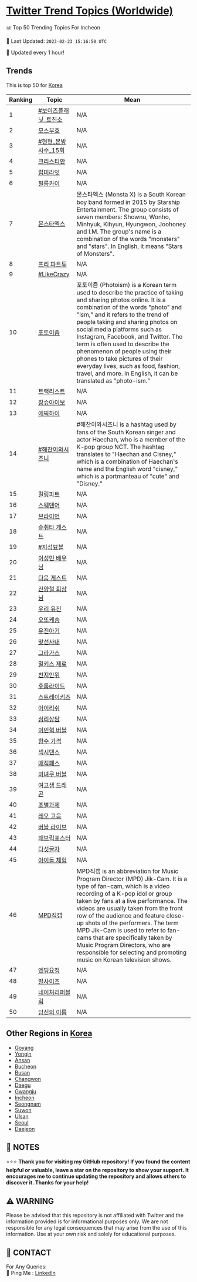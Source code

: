 [Twitter Trend Topics (Worldwide)](https://github.com/ErcinDedeoglu/Twitter-Trend-Topics)
==========


📊 Top 50 Trending Topics For Incheon

📆 Last Updated: `2023-02-23 15:16:50 UTC`

🔧 Updated every 1 hour!


## Trends

This is top 50 for [Korea](</Korea>)

| Ranking | Topic | Mean |
| ------- | ------------ | ------------ |
| 1 | [#보이즈플래닛_트친소](http://twitter.com/search?q=%23%eb%b3%b4%ec%9d%b4%ec%a6%88%ed%94%8c%eb%9e%98%eb%8b%9b_%ed%8a%b8%ec%b9%9c%ec%86%8c) | N/A |
| 2 | [모스부호](http://twitter.com/search?q=%eb%aa%a8%ec%8a%a4%eb%b6%80%ed%98%b8) | N/A |
| 3 | [#현현_본방사수_15회](http://twitter.com/search?q=%23%ed%98%84%ed%98%84_%eb%b3%b8%eb%b0%a9%ec%82%ac%ec%88%98_15%ed%9a%8c) | N/A |
| 4 | [크리스티안](http://twitter.com/search?q=%ed%81%ac%eb%a6%ac%ec%8a%a4%ed%8b%b0%ec%95%88) | N/A |
| 5 | [럽미라잇](http://twitter.com/search?q=%eb%9f%bd%eb%af%b8%eb%9d%bc%ec%9e%87) | N/A |
| 6 | [필름카이](http://twitter.com/search?q=%ed%95%84%eb%a6%84%ec%b9%b4%ec%9d%b4) | N/A |
| 7 | [몬스타엑스](http://twitter.com/search?q=%eb%aa%ac%ec%8a%a4%ed%83%80%ec%97%91%ec%8a%a4) | 몬스타엑스 (Monsta X) is a South Korean boy band formed in 2015 by Starship Entertainment. The group consists of seven members: Shownu, Wonho, Minhyuk, Kihyun, Hyungwon, Joohoney and I.M. The group's name is a combination of the words "monsters" and "stars". In English, it means "Stars of Monsters". |
| 8 | [프리 파트투](http://twitter.com/search?q=%ed%94%84%eb%a6%ac+%ed%8c%8c%ed%8a%b8%ed%88%ac) | N/A |
| 9 | [#LikeCrazy](http://twitter.com/search?q=%23LikeCrazy) | N/A |
| 10 | [포토이즘](http://twitter.com/search?q=%ed%8f%ac%ed%86%a0%ec%9d%b4%ec%a6%98) | 포토이즘 (Photoism) is a Korean term used to describe the practice of taking and sharing photos online. It is a combination of the words "photo" and "ism," and it refers to the trend of people taking and sharing photos on social media platforms such as Instagram, Facebook, and Twitter. The term is often used to describe the phenomenon of people using their phones to take pictures of their everyday lives, such as food, fashion, travel, and more. In English, it can be translated as "photo-ism." |
| 11 | [트랙리스트](http://twitter.com/search?q=%ed%8a%b8%eb%9e%99%eb%a6%ac%ec%8a%a4%ed%8a%b8) | N/A |
| 12 | [장슈아이보](http://twitter.com/search?q=%ec%9e%a5%ec%8a%88%ec%95%84%ec%9d%b4%eb%b3%b4) | N/A |
| 13 | [에픽하이](http://twitter.com/search?q=%ec%97%90%ed%94%bd%ed%95%98%ec%9d%b4) | N/A |
| 14 | [#해찬이와시즈니](http://twitter.com/search?q=%23%ed%95%b4%ec%b0%ac%ec%9d%b4%ec%99%80%ec%8b%9c%ec%a6%88%eb%8b%88) | #해찬이와시즈니 is a hashtag used by fans of the South Korean singer and actor Haechan, who is a member of the K-pop group NCT. The hashtag translates to "Haechan and Cisney," which is a combination of Haechan's name and the English word "cisney," which is a portmanteau of "cute" and "Disney." |
| 15 | [킬링파트](http://twitter.com/search?q=%ed%82%ac%eb%a7%81%ed%8c%8c%ed%8a%b8) | N/A |
| 16 | [스웨덴어](http://twitter.com/search?q=%ec%8a%a4%ec%9b%a8%eb%8d%b4%ec%96%b4) | N/A |
| 17 | [브라이언](http://twitter.com/search?q=%eb%b8%8c%eb%9d%bc%ec%9d%b4%ec%96%b8) | N/A |
| 18 | [슈취타 게스트](http://twitter.com/search?q=%ec%8a%88%ec%b7%a8%ed%83%80+%ea%b2%8c%ec%8a%a4%ed%8a%b8) | N/A |
| 19 | [#지성뵤블](http://twitter.com/search?q=%23%ec%a7%80%ec%84%b1%eb%b5%a4%eb%b8%94) | N/A |
| 20 | [이성민 배우님](http://twitter.com/search?q=%ec%9d%b4%ec%84%b1%eb%af%bc+%eb%b0%b0%ec%9a%b0%eb%8b%98) | N/A |
| 21 | [다음 게스트](http://twitter.com/search?q=%eb%8b%a4%ec%9d%8c+%ea%b2%8c%ec%8a%a4%ed%8a%b8) | N/A |
| 22 | [진양철 회장님](http://twitter.com/search?q=%ec%a7%84%ec%96%91%ec%b2%a0+%ed%9a%8c%ec%9e%a5%eb%8b%98) | N/A |
| 23 | [우리 유진](http://twitter.com/search?q=%ec%9a%b0%eb%a6%ac+%ec%9c%a0%ec%a7%84) | N/A |
| 24 | [오또케송](http://twitter.com/search?q=%ec%98%a4%eb%98%90%ec%bc%80%ec%86%a1) | N/A |
| 25 | [유진아기](http://twitter.com/search?q=%ec%9c%a0%ec%a7%84%ec%95%84%ea%b8%b0) | N/A |
| 26 | [맞선사내](http://twitter.com/search?q=%eb%a7%9e%ec%84%a0%ec%82%ac%eb%82%b4) | N/A |
| 27 | [그라가스](http://twitter.com/search?q=%ea%b7%b8%eb%9d%bc%ea%b0%80%ec%8a%a4) | N/A |
| 28 | [밀키스 제로](http://twitter.com/search?q=%eb%b0%80%ed%82%a4%ec%8a%a4+%ec%a0%9c%eb%a1%9c) | N/A |
| 29 | [천지안위](http://twitter.com/search?q=%ec%b2%9c%ec%a7%80%ec%95%88%ec%9c%84) | N/A |
| 30 | [후룸라이드](http://twitter.com/search?q=%ed%9b%84%eb%a3%b8%eb%9d%bc%ec%9d%b4%eb%93%9c) | N/A |
| 31 | [스트레이키즈](http://twitter.com/search?q=%ec%8a%a4%ed%8a%b8%eb%a0%88%ec%9d%b4%ed%82%a4%ec%a6%88) | N/A |
| 32 | [아이리쉬](http://twitter.com/search?q=%ec%95%84%ec%9d%b4%eb%a6%ac%ec%89%ac) | N/A |
| 33 | [심리상담](http://twitter.com/search?q=%ec%8b%ac%eb%a6%ac%ec%83%81%eb%8b%b4) | N/A |
| 34 | [이민혁 버블](http://twitter.com/search?q=%ec%9d%b4%eb%af%bc%ed%98%81+%eb%b2%84%eb%b8%94) | N/A |
| 35 | [향수 가격](http://twitter.com/search?q=%ed%96%a5%ec%88%98+%ea%b0%80%ea%b2%a9) | N/A |
| 36 | [섹시댄스](http://twitter.com/search?q=%ec%84%b9%ec%8b%9c%eb%8c%84%ec%8a%a4) | N/A |
| 37 | [매직패스](http://twitter.com/search?q=%eb%a7%a4%ec%a7%81%ed%8c%a8%ec%8a%a4) | N/A |
| 38 | [미녀쿠 버블](http://twitter.com/search?q=%eb%af%b8%eb%85%80%ec%bf%a0+%eb%b2%84%eb%b8%94) | N/A |
| 39 | [여고생 드래곤](http://twitter.com/search?q=%ec%97%ac%ea%b3%a0%ec%83%9d+%eb%93%9c%eb%9e%98%ea%b3%a4) | N/A |
| 40 | [조별과제](http://twitter.com/search?q=%ec%a1%b0%eb%b3%84%ea%b3%bc%ec%a0%9c) | N/A |
| 41 | [레오 고음](http://twitter.com/search?q=%eb%a0%88%ec%98%a4+%ea%b3%a0%ec%9d%8c) | N/A |
| 42 | [버블 라이브](http://twitter.com/search?q=%eb%b2%84%eb%b8%94+%eb%9d%bc%ec%9d%b4%eb%b8%8c) | N/A |
| 43 | [패브릭포스터](http://twitter.com/search?q=%ed%8c%a8%eb%b8%8c%eb%a6%ad%ed%8f%ac%ec%8a%a4%ed%84%b0) | N/A |
| 44 | [다섯글자](http://twitter.com/search?q=%eb%8b%a4%ec%84%af%ea%b8%80%ec%9e%90) | N/A |
| 45 | [아이돌 체험](http://twitter.com/search?q=%ec%95%84%ec%9d%b4%eb%8f%8c+%ec%b2%b4%ed%97%98) | N/A |
| 46 | [MPD직캠](http://twitter.com/search?q=MPD%ec%a7%81%ec%ba%a0) | MPD직캠 is an abbreviation for Music Program Director (MPD) Jik-Cam. It is a type of fan-cam, which is a video recording of a K-pop idol or group taken by fans at a live performance. The videos are usually taken from the front row of the audience and feature close-up shots of the performers. The term MPD Jik-Cam is used to refer to fan-cams that are specifically taken by Music Program Directors, who are responsible for selecting and promoting music on Korean television shows. |
| 47 | [엔딩요정](http://twitter.com/search?q=%ec%97%94%eb%94%a9%ec%9a%94%ec%a0%95) | N/A |
| 48 | [발사이즈](http://twitter.com/search?q=%eb%b0%9c%ec%82%ac%ec%9d%b4%ec%a6%88) | N/A |
| 49 | [네이처리퍼블릭](http://twitter.com/search?q=%eb%84%a4%ec%9d%b4%ec%b2%98%eb%a6%ac%ed%8d%bc%eb%b8%94%eb%a6%ad) | N/A |
| 50 | [당신의 이름](http://twitter.com/search?q=%eb%8b%b9%ec%8b%a0%ec%9d%98+%ec%9d%b4%eb%a6%84) | N/A |



## Other Regions in [Korea](</Korea>)

* [Goyang](</Korea/Goyang.md>)
* [Yongin](</Korea/Yongin.md>)
* [Ansan](</Korea/Ansan.md>)
* [Bucheon](</Korea/Bucheon.md>)
* [Busan](</Korea/Busan.md>)
* [Changwon](</Korea/Changwon.md>)
* [Daegu](</Korea/Daegu.md>)
* [Gwangju](</Korea/Gwangju.md>)
* [Incheon](</Korea/Incheon.md>)
* [Seongnam](</Korea/Seongnam.md>)
* [Suwon](</Korea/Suwon.md>)
* [Ulsan](</Korea/Ulsan.md>)
* [Seoul](</Korea/Seoul.md>)
* [Daejeon](</Korea/Daejeon.md>)



## 📝 NOTES

⭐⭐⭐ **Thank you for visiting my GitHub repository! If you found the content helpful or valuable, leave a star on the repository to show your support. It encourages me to continue updating the repository and allows others to discover it. Thanks for your help!**


## ⚠️ WARNING

Please be advised that this repository is not affiliated with Twitter and the information provided is for informational purposes only. We are not responsible for any legal consequences that may arise from the use of this information. Use at your own risk and solely for educational purposes.


## 📨 CONTACT

 For Any Queries:  
            🏓 Ping Me : [LinkedIn](https://www.linkedin.com/in/ercindedeoglu/)

